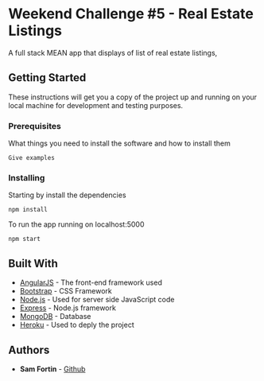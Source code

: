 # Weekend Challenge #5 - Real Estate Listings

A full stack MEAN app that displays of list of real estate listings, 

## Getting Started

These instructions will get you a copy of the project up and running on your local machine for development and testing purposes.

### Prerequisites

What things you need to install the software and how to install them

```
Give examples
```

### Installing

Starting by install the dependencies

```
npm install
```

To run the app running on localhost:5000

```
npm start
```

## Built With

* [AngularJS](https://angularjs.org/) - The front-end framework used
* [Bootstrap](http://getbootstrap.com/) - CSS Framework
* [Node.js](https://nodejs.org/en/) - Used for server side JavaScript code
* [Express](https://expressjs.com/) - Node.js framework 
* [MongoDB](https://rometools.github.io/rome/) - Database
* [Heroku](https://rometools.github.io/rome/) - Used to deply the project

## Authors

* **Sam Fortin** - [Github](https://github.com/sjfortin)
